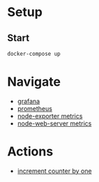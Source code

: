 # Setup

## Start

```bash
docker-compose up
```

# Navigate

- [grafana](http://localhost:3000)
- [prometheus](http://localhost:9090)
- [node-exporter metrics](http://localhost:9100)
- [node-web-server metrics](http://localhost:5000/api/metrics)

# Actions

- [increment counter by one](http://localhost:5000/api/actions/inc)